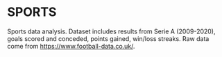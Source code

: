 # SPORTS
Sports data analysis.
Dataset includes results from Serie A (2009-2020), goals scored and conceded, points gained, win/loss streaks.
Raw data come from https://www.football-data.co.uk/.

